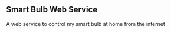<h2>Smart Bulb Web Service</h2>
<p>A web service to control my smart bulb at home from the internet</p>
